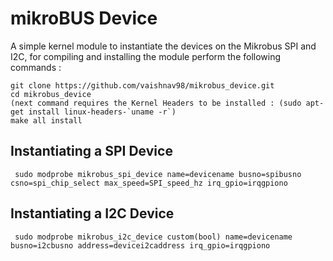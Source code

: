 # mikroBUS Device

A simple kernel module to instantiate the devices on the Mikrobus SPI and I2C, for compiling and installing the module perform the 
following commands : 

```
git clone https://github.com/vaishnav98/mikrobus_device.git
cd mikrobus_device
(next command requires the Kernel Headers to be installed : (sudo apt-get install linux-headers-`uname -r`)
make all install
```

## Instantiating a SPI Device
```
 sudo modprobe mikrobus_spi_device name=devicename busno=spibusno csno=spi_chip_select max_speed=SPI_speed_hz irq_gpio=irqgpiono

```
## Instantiating a I2C Device
```
 sudo modprobe mikrobus_i2c_device custom(bool) name=devicename busno=i2cbusno address=devicei2caddress irq_gpio=irqgpiono

```
